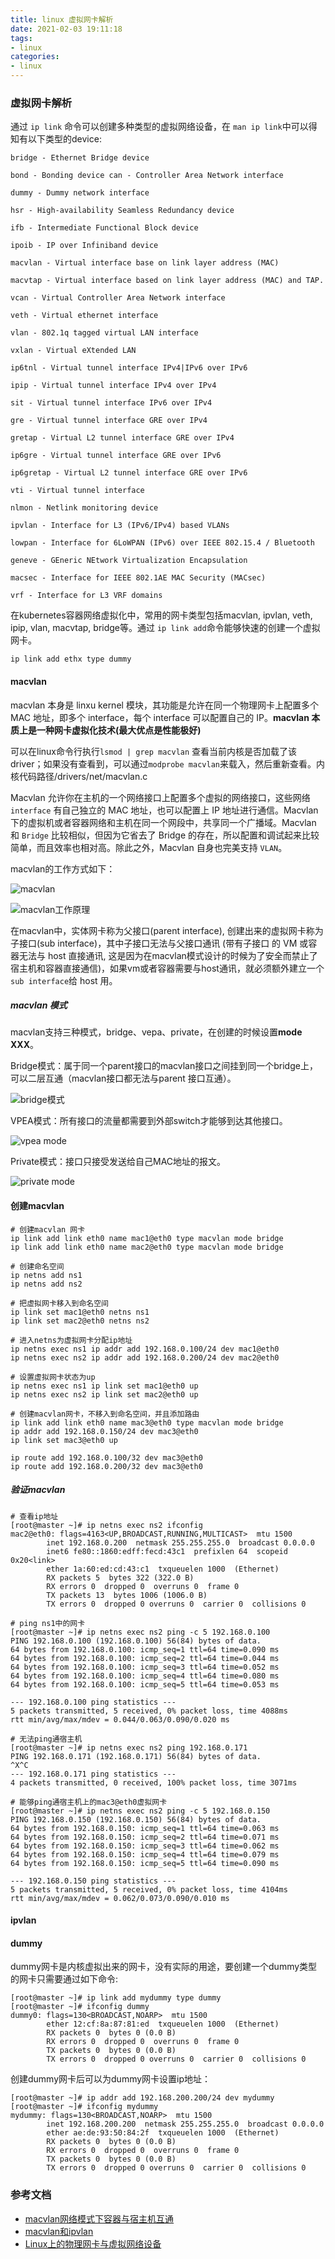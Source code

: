 ```yaml
---
title: linux 虚拟网卡解析
date: 2021-02-03 19:11:18
tags:
- linux
categories:
- linux
---
```


### 虚拟网卡解析

通过 `ip link` 命令可以创建多种类型的虚拟网络设备，在 `man ip link`中可以得知有以下类型的device:

```shell
bridge - Ethernet Bridge device

bond - Bonding device can - Controller Area Network interface

dummy - Dummy network interface

hsr - High-availability Seamless Redundancy device

ifb - Intermediate Functional Block device

ipoib - IP over Infiniband device

macvlan - Virtual interface base on link layer address (MAC)

macvtap - Virtual interface based on link layer address (MAC) and TAP.

vcan - Virtual Controller Area Network interface

veth - Virtual ethernet interface

vlan - 802.1q tagged virtual LAN interface

vxlan - Virtual eXtended LAN

ip6tnl - Virtual tunnel interface IPv4|IPv6 over IPv6

ipip - Virtual tunnel interface IPv4 over IPv4

sit - Virtual tunnel interface IPv6 over IPv4

gre - Virtual tunnel interface GRE over IPv4

gretap - Virtual L2 tunnel interface GRE over IPv4

ip6gre - Virtual tunnel interface GRE over IPv6

ip6gretap - Virtual L2 tunnel interface GRE over IPv6

vti - Virtual tunnel interface

nlmon - Netlink monitoring device

ipvlan - Interface for L3 (IPv6/IPv4) based VLANs

lowpan - Interface for 6LoWPAN (IPv6) over IEEE 802.15.4 / Bluetooth

geneve - GEneric NEtwork Virtualization Encapsulation

macsec - Interface for IEEE 802.1AE MAC Security (MACsec)

vrf - Interface for L3 VRF domains
```

在kubernetes容器网络虚拟化中，常用的网卡类型包括macvlan, ipvlan, veth, ipip, vlan, macvtap, bridge等。通过 `ip link add`命令能够快速的创建一个虚拟网卡。

```
ip link add ethx type dummy
```

#### macvlan

macvlan 本身是 linxu kernel 模块，其功能是允许在同一个物理网卡上配置多个 MAC 地址，即多个 interface，每个 interface 可以配置自己的 IP。**macvlan 本质上是一种网卡虚拟化技术(最大优点是性能极好)**

可以在linux命令行执行`lsmod | grep macvlan` 查看当前内核是否加载了该driver；如果没有查看到，可以通过`modprobe macvlan`来载入，然后重新查看。内核代码路径/drivers/net/macvlan.c

Macvlan 允许你在主机的一个网络接口上配置多个虚拟的网络接口，这些网络 `interface` 有自己独立的 MAC 地址，也可以配置上 IP 地址进行通信。Macvlan 下的虚拟机或者容器网络和主机在同一个网段中，共享同一个广播域。Macvlan 和 `Bridge` 比较相似，但因为它省去了 Bridge 的存在，所以配置和调试起来比较简单，而且效率也相对高。除此之外，Macvlan 自身也完美支持 `VLAN`。

macvlan的工作方式如下：

![macvlan](https://tva1.sinaimg.cn/large/008eGmZEly1gnalist17hj311k0himyy.jpg)

![macvlan工作原理](https://tva1.sinaimg.cn/large/008eGmZEly1gnalkw01hjj30u00um4hp.jpg)

在macvlan中，实体网卡称为父接口(parent interface), 创建出来的虚拟网卡称为子接口(sub interface)，其中子接口无法与父接口通讯 (带有子接口 的 VM 或容器无法与 host 直接通讯, 这是因为在macvlan模式设计的时候为了安全而禁止了宿主机和容器直接通信)，如果vm或者容器需要与host通讯，就必须额外建立一个 `sub interface`给 host 用。

##### macvlan 模式

macvlan支持三种模式，bridge、vepa、private，在创建的时候设置**mode XXX**。

Bridge模式：属于同一个parent接口的macvlan接口之间挂到同一个bridge上，可以二层互通（macvlan接口都无法与parent 接口互通）。

![bridge模式](https://tva1.sinaimg.cn/large/008eGmZEly1gnalvbza8pj30ke0damz6.jpg)

VPEA模式：所有接口的流量都需要到外部switch才能够到达其他接口。

![vpea mode](https://tva1.sinaimg.cn/large/008eGmZEly1gnalvz30r9j30ki0e8ace.jpg)

Private模式：接口只接受发送给自己MAC地址的报文。

![private mode](https://tva1.sinaimg.cn/large/008eGmZEly1gnalwp2p00j30ke0dc0ul.jpg)

#### 创建macvlan

```shell
# 创建macvlan 网卡
ip link add link eth0 name mac1@eth0 type macvlan mode bridge
ip link add link eth0 name mac2@eth0 type macvlan mode bridge

# 创建命名空间
ip netns add ns1
ip netns add ns2

# 把虚拟网卡移入到命名空间
ip link set mac1@eth0 netns ns1
ip link set mac2@eth0 netns ns2

# 进入netns为虚拟网卡分配ip地址
ip netns exec ns1 ip addr add 192.168.0.100/24 dev mac1@eth0
ip netns exec ns2 ip addr add 192.168.0.200/24 dev mac2@eth0

# 设置虚拟网卡状态为up
ip netns exec ns1 ip link set mac1@eth0 up
ip netns exec ns2 ip link set mac2@eth0 up

# 创建macvlan网卡，不移入到命名空间，并且添加路由
ip link add link eth0 name mac3@eth0 type macvlan mode bridge
ip addr add 192.168.0.150/24 dev mac3@eth0
ip link set mac3@eth0 up

ip route add 192.168.0.100/32 dev mac3@eth0
ip route add 192.168.0.200/32 dev mac3@eth0
```

##### 验证macvlan

```shell
# 查看ip地址
[root@master ~]# ip netns exec ns2 ifconfig
mac2@eth0: flags=4163<UP,BROADCAST,RUNNING,MULTICAST>  mtu 1500
        inet 192.168.0.200  netmask 255.255.255.0  broadcast 0.0.0.0
        inet6 fe80::1860:edff:fecd:43c1  prefixlen 64  scopeid 0x20<link>
        ether 1a:60:ed:cd:43:c1  txqueuelen 1000  (Ethernet)
        RX packets 5  bytes 322 (322.0 B)
        RX errors 0  dropped 0  overruns 0  frame 0
        TX packets 13  bytes 1006 (1006.0 B)
        TX errors 0  dropped 0 overruns 0  carrier 0  collisions 0

# ping ns1中的网卡
[root@master ~]# ip netns exec ns2 ping -c 5 192.168.0.100
PING 192.168.0.100 (192.168.0.100) 56(84) bytes of data.
64 bytes from 192.168.0.100: icmp_seq=1 ttl=64 time=0.090 ms
64 bytes from 192.168.0.100: icmp_seq=2 ttl=64 time=0.044 ms
64 bytes from 192.168.0.100: icmp_seq=3 ttl=64 time=0.052 ms
64 bytes from 192.168.0.100: icmp_seq=4 ttl=64 time=0.080 ms
64 bytes from 192.168.0.100: icmp_seq=5 ttl=64 time=0.053 ms

--- 192.168.0.100 ping statistics ---
5 packets transmitted, 5 received, 0% packet loss, time 4088ms
rtt min/avg/max/mdev = 0.044/0.063/0.090/0.020 ms

# 无法ping通宿主机
[root@master ~]# ip netns exec ns2 ping 192.168.0.171
PING 192.168.0.171 (192.168.0.171) 56(84) bytes of data.
^X^C
--- 192.168.0.171 ping statistics ---
4 packets transmitted, 0 received, 100% packet loss, time 3071ms

# 能够ping通宿主机上的mac3@eth0虚拟网卡
[root@master ~]# ip netns exec ns2 ping -c 5 192.168.0.150
PING 192.168.0.150 (192.168.0.150) 56(84) bytes of data.
64 bytes from 192.168.0.150: icmp_seq=1 ttl=64 time=0.063 ms
64 bytes from 192.168.0.150: icmp_seq=2 ttl=64 time=0.071 ms
64 bytes from 192.168.0.150: icmp_seq=3 ttl=64 time=0.062 ms
64 bytes from 192.168.0.150: icmp_seq=4 ttl=64 time=0.079 ms
64 bytes from 192.168.0.150: icmp_seq=5 ttl=64 time=0.090 ms

--- 192.168.0.150 ping statistics ---
5 packets transmitted, 5 received, 0% packet loss, time 4104ms
rtt min/avg/max/mdev = 0.062/0.073/0.090/0.010 ms
```

#### ipvlan



#### dummy

dummy网卡是内核虚拟出来的网卡，没有实际的用途，要创建一个dummy类型的网卡只需要通过如下命令:

```shell
[root@master ~]# ip link add mydummy type dummy
[root@master ~]# ifconfig dummy
dummy0: flags=130<BROADCAST,NOARP>  mtu 1500
        ether 12:cf:8a:87:81:ed  txqueuelen 1000  (Ethernet)
        RX packets 0  bytes 0 (0.0 B)
        RX errors 0  dropped 0  overruns 0  frame 0
        TX packets 0  bytes 0 (0.0 B)
        TX errors 0  dropped 0 overruns 0  carrier 0  collisions 0
```

创建dummy网卡后可以为dummy网卡设置ip地址：

````shell
[root@master ~]# ip addr add 192.168.200.200/24 dev mydummy
[root@master ~]# ifconfig mydummy
mydummy: flags=130<BROADCAST,NOARP>  mtu 1500
        inet 192.168.200.200  netmask 255.255.255.0  broadcast 0.0.0.0
        ether ae:de:93:50:84:2f  txqueuelen 1000  (Ethernet)
        RX packets 0  bytes 0 (0.0 B)
        RX errors 0  dropped 0  overruns 0  frame 0
        TX packets 0  bytes 0 (0.0 B)
        TX errors 0  dropped 0 overruns 0  carrier 0  collisions 0
````

### 参考文档

- [macvlan网络模式下容器与宿主机互通](https://rehtt.com/index.php/archives/236)
- [macvlan和ipvlan](https://www.cnblogs.com/menkeyi/p/11374023.html)
- [Linux上的物理网卡与虚拟网络设备](https://www.lijiaocn.com/%E6%8A%80%E5%B7%A7/2017/03/31/linux-net-devices.html)

